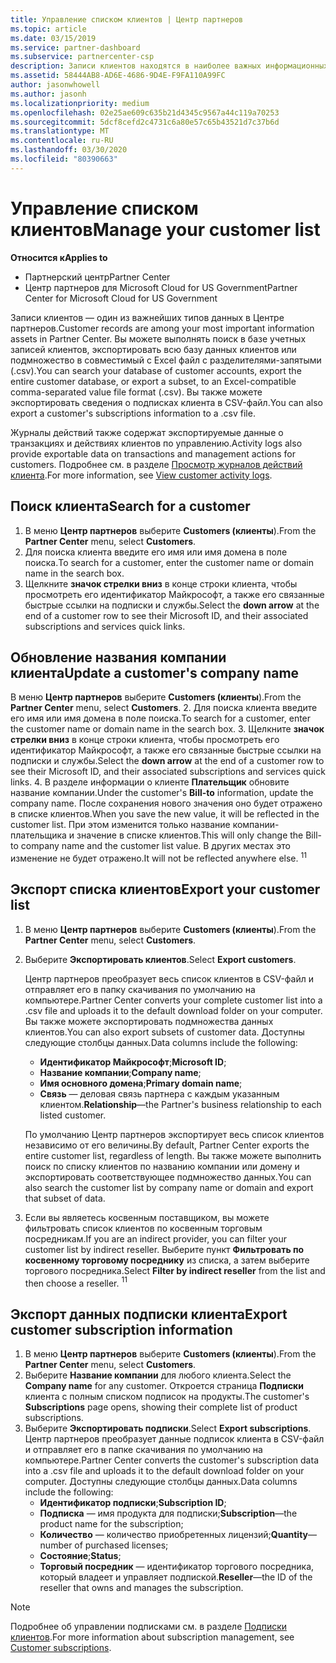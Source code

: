 ```yaml
---
title: Управление списком клиентов | Центр партнеров
ms.topic: article
ms.date: 03/15/2019
ms.service: partner-dashboard
ms.subservice: partnercenter-csp
description: Записи клиентов находятся в наиболее важных информационных ресурсах. Узнайте, как просматривать, искать, обновлять и экспортировать данные в списке клиентов.
ms.assetid: 58444AB8-AD6E-4686-9D4E-F9FA110A99FC
author: jasonwhowell
ms.author: jasonh
ms.localizationpriority: medium
ms.openlocfilehash: 02e25ae609c635b21d4345c9567a44c119a70253
ms.sourcegitcommit: 5dcf8cefd2c4731c6a80e57c65b43521d7c37b6d
ms.translationtype: MT
ms.contentlocale: ru-RU
ms.lasthandoff: 03/30/2020
ms.locfileid: "80390663"
---
```

# <a name="manage-your-customer-list"></a><span data-ttu-id="034d2-104">Управление списком клиентов</span><span class="sxs-lookup"><span data-stu-id="034d2-104">Manage your customer list</span></span>

<span data-ttu-id="034d2-105">**Относится к**</span><span class="sxs-lookup"><span data-stu-id="034d2-105">**Applies to**</span></span>

-  <span data-ttu-id="034d2-106">Партнерский центр</span><span class="sxs-lookup"><span data-stu-id="034d2-106">Partner Center</span></span>
-  <span data-ttu-id="034d2-107">Центр партнеров для Microsoft Cloud for US Government</span><span class="sxs-lookup"><span data-stu-id="034d2-107">Partner Center for Microsoft Cloud for US Government</span></span>


<span data-ttu-id="034d2-108">Записи клиентов — один из важнейших типов данных в Центре партнеров.</span><span class="sxs-lookup"><span data-stu-id="034d2-108">Customer records are among your most important information assets in Partner Center.</span></span> <span data-ttu-id="034d2-109">Вы можете выполнять поиск в базе учетных записей клиентов, экспортировать всю базу данных клиентов или подмножество в совместимый с Excel файл с разделителями-запятыми (.csv).</span><span class="sxs-lookup"><span data-stu-id="034d2-109">You can search your database of customer accounts, export the entire customer database, or export a subset, to an Excel-compatible comma-separated value file format (.csv).</span></span> <span data-ttu-id="034d2-110">Вы также можете экспортировать сведения о подписках клиента в CSV-файл.</span><span class="sxs-lookup"><span data-stu-id="034d2-110">You can also export a customer's subscriptions information to a .csv file.</span></span>

<span data-ttu-id="034d2-111">Журналы действий также содержат экспортируемые данные о транзакциях и действиях клиентов по управлению.</span><span class="sxs-lookup"><span data-stu-id="034d2-111">Activity logs also provide exportable data on transactions and management actions for customers.</span></span> <span data-ttu-id="034d2-112">Подробнее см. в разделе [Просмотр журналов действий клиента](activity-logs.md).</span><span class="sxs-lookup"><span data-stu-id="034d2-112">For more information, see [View customer activity logs](activity-logs.md).</span></span>


## <a name="search-for-a-customer"></a><span data-ttu-id="034d2-113">Поиск клиента</span><span class="sxs-lookup"><span data-stu-id="034d2-113">Search for a customer</span></span>

1.  <span data-ttu-id="034d2-114">В меню **Центр партнеров** выберите **Customers (клиенты**).</span><span class="sxs-lookup"><span data-stu-id="034d2-114">From the **Partner Center** menu, select **Customers**.</span></span>
2.  <span data-ttu-id="034d2-115">Для поиска клиента введите его имя или имя домена в поле поиска.</span><span class="sxs-lookup"><span data-stu-id="034d2-115">To search for a customer, enter the customer name or domain name in the search box.</span></span>
3.  <span data-ttu-id="034d2-116">Щелкните **значок стрелки вниз** в конце строки клиента, чтобы просмотреть его идентификатор Майкрософт, а также его связанные быстрые ссылки на подписки и службы.</span><span class="sxs-lookup"><span data-stu-id="034d2-116">Select the **down arrow** at the end of a customer row to see their Microsoft ID, and their associated subscriptions and services quick links.</span></span>

## <a name="update-a-customers-company-name"></a><span data-ttu-id="034d2-117">Обновление названия компании клиента</span><span class="sxs-lookup"><span data-stu-id="034d2-117">Update a customer's company name</span></span>

<span data-ttu-id="034d2-118">В меню **Центр партнеров** выберите **Customers (клиенты**).</span><span class="sxs-lookup"><span data-stu-id="034d2-118">From the **Partner Center** menu, select **Customers**.</span></span>
2.  <span data-ttu-id="034d2-119">Для поиска клиента введите его имя или имя домена в поле поиска.</span><span class="sxs-lookup"><span data-stu-id="034d2-119">To search for a customer, enter the customer name or domain name in the search box.</span></span>
3.  <span data-ttu-id="034d2-120">Щелкните **значок стрелки вниз** в конце строки клиента, чтобы просмотреть его идентификатор Майкрософт, а также его связанные быстрые ссылки на подписки и службы.</span><span class="sxs-lookup"><span data-stu-id="034d2-120">Select the **down arrow** at the end of a customer row to see their Microsoft ID, and their associated subscriptions and services quick links.</span></span>
4.  <span data-ttu-id="034d2-121">В разделе информации о клиенте **Плательщик** обновите название компании.</span><span class="sxs-lookup"><span data-stu-id="034d2-121">Under the customer's **Bill-to** information, update the company name.</span></span> <span data-ttu-id="034d2-122">После сохранения нового значения оно будет отражено в списке клиентов.</span><span class="sxs-lookup"><span data-stu-id="034d2-122">When you save the new value, it will be reflected in the customer list.</span></span> <span data-ttu-id="034d2-123">При этом изменится только название компании-плательщика и значение в списке клиентов.</span><span class="sxs-lookup"><span data-stu-id="034d2-123">This will only change the Bill-to company name and the customer list value.</span></span> <span data-ttu-id="034d2-124">В других местах это изменение не будет отражено.</span><span class="sxs-lookup"><span data-stu-id="034d2-124">It will not be reflected anywhere else.</span></span>
<span data-ttu-id="034d2-125"><sup>1</sup></span><span class="sxs-lookup"><span data-stu-id="034d2-125"><sup>1</sup></span></span>
## <a name="export-your-customer-list"></a><span data-ttu-id="034d2-126">Экспорт списка клиентов</span><span class="sxs-lookup"><span data-stu-id="034d2-126">Export your customer list</span></span>

1.  <span data-ttu-id="034d2-127">В меню **Центр партнеров** выберите **Customers (клиенты**).</span><span class="sxs-lookup"><span data-stu-id="034d2-127">From the **Partner Center** menu, select **Customers**.</span></span>
2.  <span data-ttu-id="034d2-128">Выберите **Экспортировать клиентов**.</span><span class="sxs-lookup"><span data-stu-id="034d2-128">Select **Export customers**.</span></span>

    <span data-ttu-id="034d2-129">Центр партнеров преобразует весь список клиентов в CSV-файл и отправляет его в папку скачивания по умолчанию на компьютере.</span><span class="sxs-lookup"><span data-stu-id="034d2-129">Partner Center converts your complete customer list into a .csv file and uploads it to the default download folder on your computer.</span></span> <span data-ttu-id="034d2-130">Вы также можете экспортировать подмножества данных клиентов.</span><span class="sxs-lookup"><span data-stu-id="034d2-130">You can also export subsets of customer data.</span></span> <span data-ttu-id="034d2-131">Доступны следующие столбцы данных.</span><span class="sxs-lookup"><span data-stu-id="034d2-131">Data columns include the following:</span></span>

    -   <span data-ttu-id="034d2-132">**Идентификатор Майкрософт**;</span><span class="sxs-lookup"><span data-stu-id="034d2-132">**Microsoft ID**;</span></span>
    -   <span data-ttu-id="034d2-133">**Название компании**;</span><span class="sxs-lookup"><span data-stu-id="034d2-133">**Company name**;</span></span>
    -   <span data-ttu-id="034d2-134">**Имя основного домена**;</span><span class="sxs-lookup"><span data-stu-id="034d2-134">**Primary domain name**;</span></span>
    -   <span data-ttu-id="034d2-135">**Связь** — деловая связь партнера с каждым указанным клиентом.</span><span class="sxs-lookup"><span data-stu-id="034d2-135">**Relationship**—the Partner's business relationship to each listed customer.</span></span>

    <span data-ttu-id="034d2-136">По умолчанию Центр партнеров экспортирует весь список клиентов независимо от его величины.</span><span class="sxs-lookup"><span data-stu-id="034d2-136">By default, Partner Center exports the entire customer list, regardless of length.</span></span> <span data-ttu-id="034d2-137">Вы также можете выполнить поиск по списку клиентов по названию компании или домену и экспортировать соответствующее подмножество данных.</span><span class="sxs-lookup"><span data-stu-id="034d2-137">You can also search the customer list by company name or domain and export that subset of data.</span></span>

3.  <span data-ttu-id="034d2-138">Если вы являетесь косвенным поставщиком, вы можете фильтровать список клиентов по косвенным торговым посредникам.</span><span class="sxs-lookup"><span data-stu-id="034d2-138">If you are an indirect provider, you can filter your customer list by indirect reseller.</span></span> <span data-ttu-id="034d2-139">Выберите пункт **Фильтровать по косвенному торговому посреднику** из списка, а затем выберите торгового посредника.</span><span class="sxs-lookup"><span data-stu-id="034d2-139">Select **Filter by indirect reseller** from the list and then choose a reseller.</span></span>
<span data-ttu-id="034d2-140"><sup>1</sup></span><span class="sxs-lookup"><span data-stu-id="034d2-140"><sup>1</sup></span></span>

## <a name="export-customer-subscription-information"></a><span data-ttu-id="034d2-141">Экспорт данных подписки клиента</span><span class="sxs-lookup"><span data-stu-id="034d2-141">Export customer subscription information</span></span>

1.  <span data-ttu-id="034d2-142">В меню **Центр партнеров** выберите **Customers (клиенты**).</span><span class="sxs-lookup"><span data-stu-id="034d2-142">From the **Partner Center** menu, select **Customers**.</span></span>
2.  <span data-ttu-id="034d2-143">Выберите **Название компании** для любого клиента.</span><span class="sxs-lookup"><span data-stu-id="034d2-143">Select the **Company name** for any customer.</span></span> <span data-ttu-id="034d2-144">Откроется страница **Подписки** клиента с полным списком подписок на продукты.</span><span class="sxs-lookup"><span data-stu-id="034d2-144">The customer's **Subscriptions** page opens, showing their complete list of product subscriptions.</span></span>
3.  <span data-ttu-id="034d2-145">Выберите **Экспортировать подписки**.</span><span class="sxs-lookup"><span data-stu-id="034d2-145">Select **Export subscriptions**.</span></span> <span data-ttu-id="034d2-146">Центр партнеров преобразует данные подписок клиента в CSV-файл и отправляет его в папке скачивания по умолчанию на компьютере.</span><span class="sxs-lookup"><span data-stu-id="034d2-146">Partner Center converts the customer's subscription data into a .csv file and uploads it to the default download folder on your computer.</span></span> <span data-ttu-id="034d2-147">Доступны следующие столбцы данных.</span><span class="sxs-lookup"><span data-stu-id="034d2-147">Data columns include the following:</span></span>
    -   <span data-ttu-id="034d2-148">**Идентификатор подписки**;</span><span class="sxs-lookup"><span data-stu-id="034d2-148">**Subscription ID**;</span></span>
    -   <span data-ttu-id="034d2-149">**Подписка** — имя продукта для подписки;</span><span class="sxs-lookup"><span data-stu-id="034d2-149">**Subscription**—the product name for the subscription;</span></span>
    -   <span data-ttu-id="034d2-150">**Количество** — количество приобретенных лицензий;</span><span class="sxs-lookup"><span data-stu-id="034d2-150">**Quantity**—number of purchased licenses;</span></span>
    -   <span data-ttu-id="034d2-151">**Состояние**;</span><span class="sxs-lookup"><span data-stu-id="034d2-151">**Status**;</span></span>
    -   <span data-ttu-id="034d2-152">**Торговый посредник** — идентификатор торгового посредника, который владеет и управляет подпиской.</span><span class="sxs-lookup"><span data-stu-id="034d2-152">**Reseller**—the ID of the reseller that owns and manages the subscription.</span></span>

> [!NOTE]  
> <span data-ttu-id="034d2-153">Подробнее об управлении подписками см. в разделе [Подписки клиентов](customer-subscriptions.md).</span><span class="sxs-lookup"><span data-stu-id="034d2-153">For more information about subscription management, see [Customer subscriptions](customer-subscriptions.md).</span></span>

     

 

 



